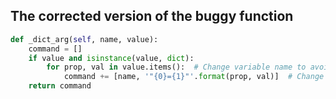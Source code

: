 ## The corrected version of the buggy function

```python
def _dict_arg(self, name, value):
    command = []
    if value and isinstance(value, dict):
        for prop, val in value.items():  # Change variable name to avoid conflict
            command += [name, '"{0}={1}"'.format(prop, val)]  # Change variable name to avoid conflict
    return command
```